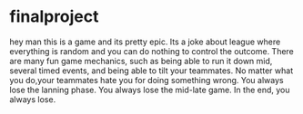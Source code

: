 # finalproject
hey man this is a game and its pretty epic.
Its a joke about league where everything is random and you can do nothing to control the outcome.
There are many fun game mechanics, such as being able to run it down mid, several timed events, and being able to tilt your teammates.
No matter what you do,your teammates hate you for doing something wrong.
You always lose the lanning phase.
You always lose the mid-late game.
In the end, you always lose.
